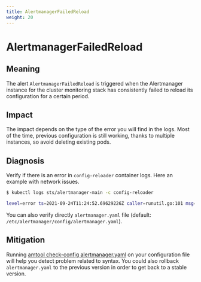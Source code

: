 ```yaml
---
title: AlertmanagerFailedReload
weight: 20
---
```


# AlertmanagerFailedReload

## Meaning

The alert `AlertmanagerFailedReload` is triggered when the Alertmanager instance for the cluster monitoring stack has consistently failed to reload its configuration for a certain period.

## Impact

The impact depends on the type of the error you will find in the logs.
Most of the time, previous configuration is still working, thanks to multiple instances, so avoid deleting existing pods.

## Diagnosis

Verify if there is an error in `config-reloader` container logs.
Here an example with network issues.

```bash
$ kubectl logs sts/alertmanager-main -c config-reloader

level=error ts=2021-09-24T11:24:52.69629226Z caller=runutil.go:101 msg="function failed. Retrying in next tick" err="trigger reload: reload request failed: Post \"http://localhost:9093/alertmanager/-/reload\": dial tcp [::1]:9093: connect: connection refused"
```

You can also verify directly `alertmanager.yaml` file (default: `/etc/alertmanager/config/alertmanager.yaml`).

## Mitigation

Running [amtool check-config alertmanager.yaml](https://github.com/prometheus/alertmanager#amtool) on your configuration file will help you detect problem related to syntax.
You could also rollback `alertmanager.yaml` to the previous version in order to get back to a stable version. 
